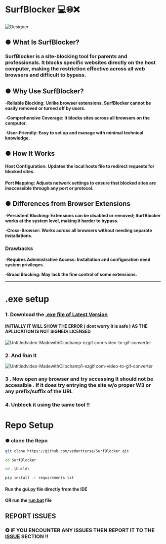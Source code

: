 ﻿# SurfBlocker 💻🌐❌

 ![Designer](https://github.com/user-attachments/assets/933ada8f-1dd6-48f1-86e9-478f3055649b)


## ● What Is SurfBlocker?
### SurfBlocker is a site-blocking tool for parents and professionals. It blocks specific websites directly on the host computer, making the restriction effective across all web browsers and difficult to bypass.


## ● Why Use SurfBlocker?

-**Reliable Blocking: Unlike browser extensions, SurfBlocker cannot be easily removed or turned off by users.**

-**Comprehensive Coverage: It blocks sites across all browsers on the computer.**

-**User-Friendly: Easy to set up and manage with minimal technical knowledge.**

## ● How It Works
#### Host Configuration: Updates the local hosts file to redirect requests for blocked sites.

#### Port Mapping: Adjusts network settings to ensure that blocked sites are inaccessible through any port or protocol.

## ● Differences from Browser Extensions

-**Persistent Blocking: Extensions can be disabled or removed; SurfBlocker works at the system level, making it harder to bypass.**

-**Cross-Browser: Works across all browsers without needing separate installations.**


### Drawbacks

-**Requires Administrative Access: Installation and configuration need system privileges.**

-**Broad Blocking: May lack the fine control of some extensions.**


-----


# .exe setup 

### 1. Download the [.exe file of Latest Version ](https://github.com/vedantterse/SurfBlocker/releases)

#### INITIALLY IT WILL SHOW THE ERROR ( dont worry it is safe ) AS THE APLLICATION IS NOT SIGNED/ LICENSED
![Untitledvideo-MadewithClipchamp-ezgif com-video-to-gif-converter](https://github.com/user-attachments/assets/ce002d88-b1a1-42df-a58a-17ca7a5ad59d)

### 2. And Run It
![Untitledvideo-MadewithClipchamp1-ezgif com-video-to-gif-converter](https://github.com/user-attachments/assets/35a98a32-653d-457b-bc82-099b4cc54ed4)

### 3 . Now open any browser and try accessing It should not be accessible . If it does try entrying the site w/o proper W3 or any prefix/suffix of the URL 

### 4. Unblock it using the same tool !!


# Repo Setup 

### ● clone the Repo

```bash
git clone https://github.com/vedantterse/SurfBlocker.git

```

```bash
cd SurfBlocker
```

```bash
cd .\build\
```

```bash
pip install -r requirements.txt
```

#### Run the gui.py file directly from the IDE 

#### OR run the [run.bat](https://github.com/vedantterse/SurfBlocker/blob/main/build/run.bat) file 



## REPORT ISSUES 

###  ✪ IF YOU ENCOUNTER ANY ISSUES THEN REPORT IT TO THE [ISSUE](https://github.com/vedantterse/SurfBlocker/issues) SECTION !!



